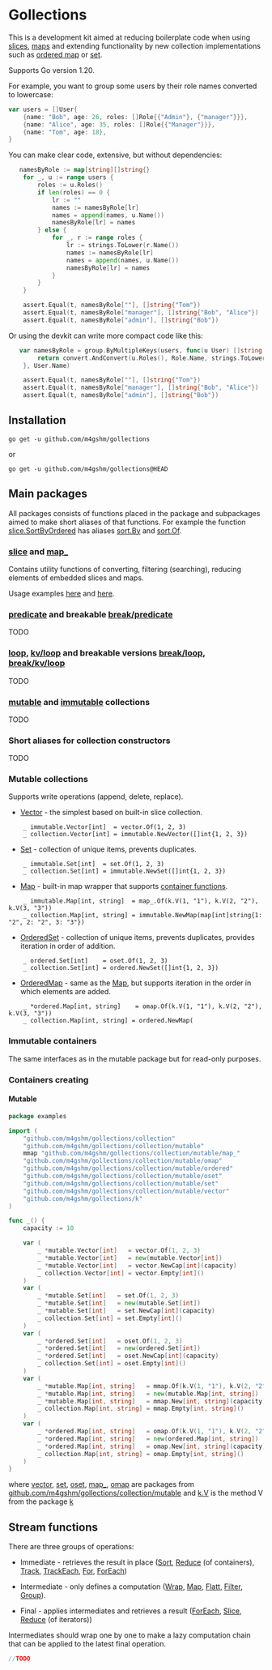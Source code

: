 # Gollections

This is a development kit aimed at reducing boilerplate code when using
[slices](./slice/api.go), [maps](./map_/api.go) and extending
functionality by new collection implementations such as [ordered
map](./collection/collection/mutable/omap/api.go) or
[set](./collection/collection/mutable/oset/api.go).

Supports Go version 1.20.

For example, you want to group some users by their role names converted
to lowercase:

``` go
var users = []User{
    {name: "Bob", age: 26, roles: []Role{{"Admin"}, {"manager"}}},
    {name: "Alice", age: 35, roles: []Role{{"Manager"}}},
    {name: "Tom", age: 18},
}
```

You can make clear code, extensive, but without dependencies:

``` go
   namesByRole := map[string][]string{}
    for _, u := range users {
        roles := u.Roles()
        if len(roles) == 0 {
            lr := ""
            names := namesByRole[lr]
            names = append(names, u.Name())
            namesByRole[lr] = names
        } else {
            for _, r := range roles {
                lr := strings.ToLower(r.Name())
                names := namesByRole[lr]
                names = append(names, u.Name())
                namesByRole[lr] = names
            }
        }
    }

    assert.Equal(t, namesByRole[""], []string{"Tom"})
    assert.Equal(t, namesByRole["manager"], []string{"Bob", "Alice"})
    assert.Equal(t, namesByRole["admin"], []string{"Bob"})
```

Or using the devkit can write more compact code like this:

``` go
   var namesByRole = group.ByMultipleKeys(users, func(u User) []string {
        return convert.AndConvert(u.Roles(), Role.Name, strings.ToLower)
    }, User.Name)

    assert.Equal(t, namesByRole[""], []string{"Tom"})
    assert.Equal(t, namesByRole["manager"], []string{"Bob", "Alice"})
    assert.Equal(t, namesByRole["admin"], []string{"Bob"})
```

## Installation

``` console
go get -u github.com/m4gshm/gollections
```

or

``` console
go get -u github.com/m4gshm/gollections@HEAD
```

## Main packages

All packages consists of functions placed in the package and subpackages
aimed to make short aliases of that functions. For example the function
[slice.SortByOrdered](./slice/api.go#L459) has aliases
[sort.By](./slice/sort/api.go#L12) and
[sort.Of](./slice/sort/api.go#L23).

### [slice](./slice/api.go) and [map\_](./map_/api.go)

Contains utility functions of converting, filtering (searching),
reducing elements of embedded slices and maps.

Usage examples
[here](./internal/examples/sliceexamples/slice_examples_test.go) and
[here](./internal/examples/mapexamples/map_examples_test.go).

### [predicate](./predicate/api.go) and breakable [break/predicate](./predicate/api.go)

TODO

### [loop](./loop/api.go), [kv/loop](./kv/loop/api.go) and breakable versions [break/loop](./break/loop/api.go), [break/kv/loop](./break/kv/loop/api.go)

TODO

### [mutable](./collection/mutable/api.go) and [immutable](./collection/immutable/api.go) collections

TODO

### Short aliases for collection constructors

TODO

### Mutable collections

Supports write operations (append, delete, replace).

- [Vector](./collection/mutable/vector/api.go) - the simplest based on
  built-in slice collection.

<!-- -->

        _ immutable.Vector[int]  = vector.Of(1, 2, 3)
        _ collection.Vector[int] = immutable.NewVector([]int{1, 2, 3})

- [Set](./collection/mutable/set/api.go) - collection of unique items,
  prevents duplicates.

<!-- -->

        _ immutable.Set[int]  = set.Of(1, 2, 3)
        _ collection.Set[int] = immutable.NewSet([]int{1, 2, 3})

- [Map](./collection/mutable/map_/api.go) - built-in map wrapper that
  supports [container functions](#container-functions).

<!-- -->

        _ immutable.Map[int, string]  = map_.Of(k.V(1, "1"), k.V(2, "2"), k.V(3, "3"))
        _ collection.Map[int, string] = immutable.NewMap(map[int]string{1: "2", 2: "2", 3: "3"})

- [OrderedSet](./collection/mutable/oset/api.go) - collection of unique
  items, prevents duplicates, provides iteration in order of addition.

<!-- -->

        _ ordered.Set[int]    = oset.Of(1, 2, 3)
        _ collection.Set[int] = ordered.NewSet([]int{1, 2, 3})

- [OrderedMap](./collection/mutable/omap/api.go) - same as the
  [Map](./collection/mutable/map_/api.go), but supports iteration in the
  order in which elements are added.

<!-- -->

        _ *ordered.Map[int, string]    = omap.Of(k.V(1, "1"), k.V(2, "2"), k.V(3, "3"))
        _ collection.Map[int, string] = ordered.NewMap(

### Immutable containers

The same interfaces as in the mutable package but for read-only
purposes.

### Containers creating

#### Mutable

``` go
package examples

import (
    "github.com/m4gshm/gollections/collection"
    "github.com/m4gshm/gollections/collection/mutable"
    mmap "github.com/m4gshm/gollections/collection/mutable/map_"
    "github.com/m4gshm/gollections/collection/mutable/omap"
    "github.com/m4gshm/gollections/collection/mutable/ordered"
    "github.com/m4gshm/gollections/collection/mutable/oset"
    "github.com/m4gshm/gollections/collection/mutable/set"
    "github.com/m4gshm/gollections/collection/mutable/vector"
    "github.com/m4gshm/gollections/k"
)

func _() {
    capacity := 10

    var (
        _ *mutable.Vector[int]   = vector.Of(1, 2, 3)
        _ *mutable.Vector[int]   = new(mutable.Vector[int])
        _ *mutable.Vector[int]   = vector.NewCap[int](capacity)
        _ collection.Vector[int] = vector.Empty[int]()
    )
    var (
        _ *mutable.Set[int]   = set.Of(1, 2, 3)
        _ *mutable.Set[int]   = new(mutable.Set[int])
        _ *mutable.Set[int]   = set.NewCap[int](capacity)
        _ collection.Set[int] = set.Empty[int]()
    )
    var (
        _ *ordered.Set[int]   = oset.Of(1, 2, 3)
        _ *ordered.Set[int]   = new(ordered.Set[int])
        _ *ordered.Set[int]   = oset.NewCap[int](capacity)
        _ collection.Set[int] = oset.Empty[int]()
    )
    var (
        _ *mutable.Map[int, string]   = mmap.Of(k.V(1, "1"), k.V(2, "2"), k.V(3, "3"))
        _ *mutable.Map[int, string]   = new(mutable.Map[int, string])
        _ *mutable.Map[int, string]   = mmap.New[int, string](capacity)
        _ collection.Map[int, string] = mmap.Empty[int, string]()
    )
    var (
        _ *ordered.Map[int, string]   = omap.Of(k.V(1, "1"), k.V(2, "2"), k.V(3, "3"))
        _ *ordered.Map[int, string]   = new(ordered.Map[int, string])
        _ *ordered.Map[int, string]   = omap.New[int, string](capacity)
        _ collection.Map[int, string] = omap.Empty[int, string]()
    )
}
```

where [vector](./collection/mutable/vector/api.go),
[set](./collection/mutable/set/api.go),
[oset](./collection/mutable/oset/api.go),
[map\_](./collection/mutable/map_/api.go),
[omap](./collection/mutable/omap/api.go) are packages from
[github.com/m4gshm/gollections/collection/mutable](./collection/mutable/)
and [k.V](./k/v.go) is the method V from the package [k](./k/)

## Stream functions

There are three groups of operations:

- Immediate - retrieves the result in place
  ([Sort](./collection/immutable/vector.go#L112),
  [Reduce](./collection/immutable/vector.go#L107) (of containers),
  [Track](./collection/immutable/vector.go#L81),
  [TrackEach](./collection/immutable/ordered/map.go#L136),
  [For](./collection/immutable/vector.go#L89),
  [ForEach](./collection/immutable/ordered/map.go#L144))

- Intermediate - only defines a computation ([Wrap](./it/api.go#L17),
  [Map](./c/op/api.go#L11), [Flatt](./c/op/api.go#L21),
  [Filter](./c/op/api.go#L33), [Group](./c/op/api.go#L53)).

- Final - applies intermediates and retrieves a result
  ([ForEach](./it/api.go#L75), [Slice](./it/api.go#L65),
  [Reduce](./it/api.go#L55) (of iterators))

Intermediates should wrap one by one to make a lazy computation chain
that can be applied to the latest final operation.

``` go
//TODO
```
